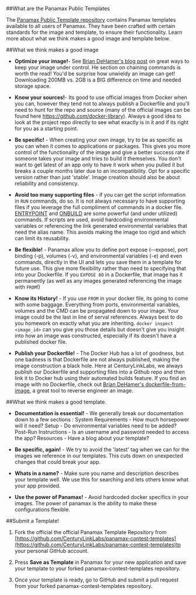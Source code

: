 ##What are the Panamax Public Templates

The [Panamax Public Template repository](https://github.com/CenturyLinkLabs/panamax-public-templates) contains Panamax templates available to all users of Panamax. They have been crafted with certain standards for the image and template, to ensure their functionality. Learn more about what we think makes a good image and template below.

##What we think makes a good image
* **Optimize your image!**- See <a href="http://www.centurylinklabs.com/optimizing-docker-images/">Brian DeHamer's blog post</a> on great ways to keep your image under control. He section on chaining commands is worth the read! You'd be surprise how unwieldy an image can get! Downloading 200MB vs. 2GB is a BIG difference on time and needed storage space.

* **Know your sources!**- Its good to use official images from Docker when you can, however they tend not to always publish a Dockerfile and you'll need to hunt for the repo and source (many of the official images can be found here <a href="https://github.com/docker-library">https://github.com/docker-library</a>). Always a good idea to look at the project repo directly to see what exactly is in it and if its right for you as a starting point.

* **Be specific!** - When creating your own image, try to be as specific as you can when it comes to applications or packages. This gives you more control of the functionality of the image and give a better success rate if someone takes your image and tries to build it themselves. You don't want to get latest of an app only to have it work when you pulled it but breaks a couple months later due to an incompatibility. Opt for a specific version rather than just 'stable'. Image creation should also be about reliability and consistency.

* **Avoid too many supporting files** - if you can get the script information in `RUN` commands, do so. It is not always necessary to have supporting files if you leverage the full compliment of commands in a docker file. [ENTRYPOINT](https://docs.docker.com/reference/builder/#entrypoint) and [ONBUILD](https://docs.docker.com/reference/builder/#onbuild) are some powerful (and under utilized) commands. If scripts are used, avoid hardcoding environmental variables or referencing the link generated environmental variables that need the alias name. This avoids making the image too rigid and which can limit its reusability.

* **Be flexible!** - Panamax allow you to define port expose (--expose), port binding (-p), volumes (-v), and environmental variables (-e) and even commands, directly in the UI and lets you save them in a template for future use. This give more flexibility rather than need to specifying that into your Dockerfile. If you `EXPOSE 80` in a Dockerfile, that image has it permanently (as well as any images generated referencing the image with `FROM`!)

* **Know its History!** - If you use `FROM` in your docker file, its going to come with some baggage. Everything from ports, environmental variables, volumes and the CMD can be propagated down to your image. Your image could be the last in line of serval references. Always best to do you homework on exactly what you are inheriting. `docker inspect <image_id>` can you give you those details but doesn't give you insight into how an image was constructed, especially if its doesn't have a published docker file.

* **Publish your Dockerfile!** - The Docker Hub has a lot of goodness, but one badness is that Dockerfile are not always published, making the image construction a black hole. Here at CenturyLinkLabs, we always publish our Dockerfile and supporting files into a Github repo and then link it to Docker hub using their automated builds feature. If you find an image with no Dockerfile, check out [Brian DeHamer's dockerfile-from-image](https://registry.hub.docker.com/u/centurylink/dockerfile-from-image/), a great tool to reverse engineer an image.</li>

##What we think makes a good template.

* **Documentation is essential!** - We generally break our documentation down to a few sections : System Requirements - How much horsepower will it need? Setup - Do environmental variables need to be added? Post-Run Instructions - Is an username and password needed to access the app? Resources - Have a blog about your template?

* **Be specific, again!** - We try to avoid the 'latest' tag when we can for the images we reference in our templates. This cuts down on unexpected changes that could break your app.

* **Whats in a name?** - Make sure you name and description describes your template well. We use this for searching and lets others know what your app provided.

* **Use the power of Panamax!** - Avoid hardcoded docker specifics in your images. The power of panamax is the ability to make these configurations flexible.

##Submit a Template!
1. Fork the official the official Panamax Template Repository from [https://github.com/CenturyLinkLabs/panamax-contest-templates](https://github.com/CenturyLinkLabs/panamax-contest-templates)to your personal GitHub account.

2. Press **Save as Template** in Panamax for your new application and save your template to your forked panamax-contest-templates repository.

3. Once your template is ready, go to GitHub and submit a pull request from your forked panamax-contest-templates repository.